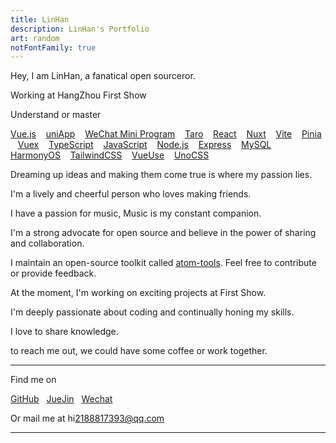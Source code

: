 ```yaml
---
title: LinHan
description: LinHan's Portfolio
art: random
notFontFamily: true
---
```


Hey, I am LinHan, a fanatical open sourceror.

Working at HangZhou First Show

Understand or master

[<span i-logos-vue /> Vue.js](https://vuejs.org/) &nbsp;&nbsp;
[<span i-logos-vue /> uniApp](https://uniapp.dcloud.net.cn/) &nbsp;&nbsp;
[<span i-ic:baseline-wechat /> WeChat Mini Program](https://developers.weixin.qq.com/miniprogram/dev/framework/) &nbsp;&nbsp;
[<span i-logos-vue /> Taro](https://taro.zone/) &nbsp;&nbsp;
[<span i-logos-react /> React](https://react.dev/) &nbsp;&nbsp;
[<span i-logos-nuxt-icon /> Nuxt](https://nuxt.com/) &nbsp;&nbsp;
[<span i-logos-vitejs /> Vite](https://vitejs.dev/) &nbsp;&nbsp;
[<span i-logos-pinia /> Pinia](https://pinia.vuejs.org/) &nbsp;&nbsp;
[<span i-logos-vue /> Vuex](https://vuex.vuejs.org/) &nbsp;&nbsp;
[<span i-logos-typescript-icon /> TypeScript](https://www.typescriptlang.org/) &nbsp;&nbsp;
[<span i-logos-javascript /> JavaScript](https://developer.mozilla.org/en-US/docs/Web/JavaScript) &nbsp;&nbsp;
[<span i-logos-nodejs-icon /> Node.js](https://nodejs.org/) &nbsp;&nbsp;
[<span i-skill-icons:expressjs-dark /> Express](https://expressjs.com/) &nbsp;&nbsp;
[<span i-logos-mysql /> MySQL](https://www.mysql.com/) &nbsp;&nbsp;
[<span i-arcticons:harmony /> HarmonyOS](https://www.harmonyos.com/) &nbsp;&nbsp;
[<span i-logos-tailwindcss-icon /> TailwindCSS](https://tailwindcss.com/) &nbsp;&nbsp;
[<span i-logos-vueuse /> VueUse](https://vueuse.org/) &nbsp;&nbsp;
[<span i-logos-unocss /> UnoCSS](https://unocss.dev/)

Dreaming up ideas and making them come true is where my passion lies.

I'm a lively and cheerful person who loves making friends.

I have a passion for music, Music is my constant companion.

I'm a strong advocate for open source and believe in the power of sharing and collaboration.

I maintain an open-source toolkit called [atom-tools](https://github.com/LinHanlove). Feel free to contribute or provide feedback.

At the moment, I'm working on exciting projects at First Show.

I'm deeply passionate about coding and continually honing my skills.

I love to share knowledge.

to reach me out, we could have some coffee or work together.

<div flex-auto />

---

Find me on

[<span i-simple-icons-github /> GitHub](https://github.com/LinHanlove)&nbsp;&nbsp;
[<span i-simple-icons:juejin /> JueJin](https://juejin.cn/user/2670060580903288/posts)&nbsp;&nbsp;
[<span i-ic:baseline-wechat /> Wechat](/wechat)&nbsp;&nbsp;

Or mail me at <span font-mono >hi<span i-carbon-at/>2188817393@qq.com</span>

---

<SponsorButtons />

